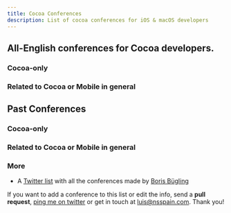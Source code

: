 ```yaml
---
title: Cocoa Conferences
description: List of cocoa conferences for iOS & macOS developers
---
```


<script type="text/javascript"> {% include conferences.js %} </script>

## All-English conferences for **Cocoa** developers.

### Cocoa-only

<div id="upcoming-cocoa"></div>

### Related to Cocoa or Mobile in general

<div id="upcoming-general"></div>

## Past Conferences

### Cocoa-only

<div id="past-cocoa"></div>

### Related to Cocoa or Mobile in general

<div id="past-general"></div>

### More

* A [Twitter list](https://twitter.com/NeoNacho/lists/cocoaconferences) with all the conferences made by [Boris Bügling](https://twitter.com/NeoNacho)

If you want to add a conference to this list or edit the info, send a **pull request**, [ping me on twitter](https://twitter.com/lascorbe) or get in touch at [luis@nsspain.com](mailto:luis@nsspain.com). Thank you!


<script type="text/javascript">
	var now = new Date();
	var y = now.getFullYear();
	var m = now.getMonth() + 1;
	var d = now.getDay();
	
	var sorted = conferences.sort(function(l,r){ 
		if (l.end.year < r.end.year) { return true; }
		if (l.end.year > r.end.year) { return false; }
		if (l.end.month < r.end.month) { return true; }
		if (l.end.month > r.end.month) { return false;}
		if (l.end.day < r.end.day) { return true; }
		return false;
	});
	var cocoa = sorted.filter(function(conf){ return conf.cocoa === true });
	var general = sorted.filter(function(conf){ return conf.cocoa === false });
	
	var isUpcoming = function(conf) {
		if (conf.end.year > y) { return true; }
		if (conf.end.year < y) { return false; }
		if (conf.end.month > m) { return true; }
		if (conf.end.month < m) { return false; }
		return conf.end.day >= d;
	};
	var isPast = function(conf) { return isUpcoming(conf) === false; }
	
	var upcomingCocoa = cocoa.filter(isUpcoming);
	var upcomingGeneral = general.filter(isUpcoming);
	var pastCocoa = cocoa.filter(isPast);
	var pastGeneral = general.filter(isPast);
	
	buildTable(document.getElementById("upcoming-cocoa"), upcomingCocoa.reverse(), true);
	buildTable(document.getElementById("upcoming-general"), upcomingGeneral.reverse(), true);
	buildTable(document.getElementById("past-cocoa"), pastCocoa, false);
	buildTable(document.getElementById("past-general"), pastGeneral, false);
</script>